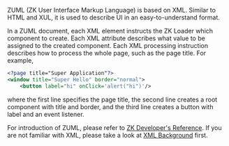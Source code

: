ZUML (ZK User Interface Markup Language) is based on XML. Similar to
HTML and XUL, it is used to describe UI in an easy-to-understand format.

In a ZUML document, each XML element instructs the ZK Loader which
component to create. Each XML attribute describes what value to be
assigned to the created component. Each XML processing instruction
describes how to process the whole page, such as the page title. For
example,

```xml
<?page title="Super Application"?>
<window title="Super Hello" border="normal">
    <button label="hi" onClick='alert("hi")'/>
```

where the first line specifies the page title, the second line creates a
root component with title and border, and the third line creates a
button with label and an event listener.

For introduction of ZUML, please refer to [ZK Developer's Reference]({{site.baseurl}}/zk_dev_ref/ui_composing/zuml). If
you are not familiar with XML, please take a look at [XML Background]({{site.baseurl}}/zk_dev_ref/ui_composing/zuml/xml_background)
first.
